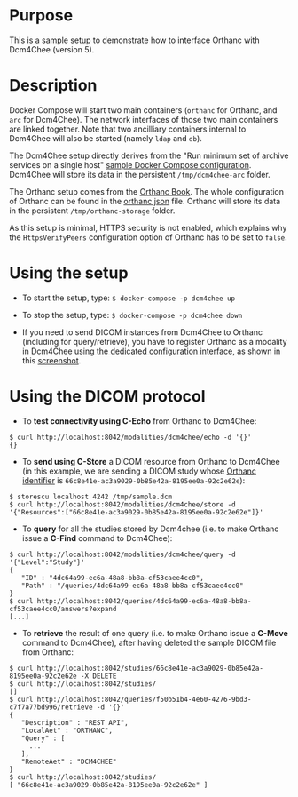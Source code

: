 # Purpose

This is a sample setup to demonstrate how to interface Orthanc with
Dcm4Chee (version 5).

# Description

Docker Compose will start two main containers (`orthanc` for Orthanc,
and `arc` for Dcm4Chee). The network interfaces of those two main
containers are linked together. Note that two ancilliary containers
internal to Dcm4Chee will also be started (namely `ldap` and `db`).

The Dcm4Chee setup directly derives from the "Run minimum set of
archive services on a single host" [sample Docker Compose
configuration](https://github.com/dcm4che/dcm4chee-arc-light/wiki/Run-minimum-set-of-archive-services-on-a-single-host#use-docker-compose). Dcm4Chee
will store its data in the persistent `/tmp/dcm4chee-arc` folder.

The Orthanc setup comes from the [Orthanc
Book](https://book.orthanc-server.com/users/docker.html#configuration-management-using-docker-compose).
The whole configuration of Orthanc can be found in the
[orthanc.json](orthanc.json) file. Orthanc will store its data in the
persistent `/tmp/orthanc-storage` folder.

As this setup is minimal, HTTPS security is not enabled, which
explains why the `HttpsVerifyPeers` configuration option of Orthanc
has to be set to `false`.

# Using the setup

* To start the setup, type: `$ docker-compose -p dcm4chee up`

* To stop the setup, type: `$ docker-compose -p dcm4chee down`

* If you need to send DICOM instances from Dcm4Chee to Orthanc
  (including for query/retrieve), you have to register Orthanc as a
  modality in Dcm4Chee [using the dedicated configuration
  interface](https://localhost:8443/dcm4chee-arc/ui2/device/aelist),
  as shown in this [screenshot](./dcm4chee-add-dicom.png).

# Using the DICOM protocol

* To **test connectivity using C-Echo** from Orthanc to Dcm4Chee:

```
$ curl http://localhost:8042/modalities/dcm4chee/echo -d '{}'
{}
```

* To **send using C-Store** a DICOM resource from Orthanc to Dcm4Chee
  (in this example, we are sending a DICOM study whose [Orthanc
  identifier](https://book.orthanc-server.com/faq/orthanc-ids.html) is
  `66c8e41e-ac3a9029-0b85e42a-8195ee0a-92c2e62e`):

```
$ storescu localhost 4242 /tmp/sample.dcm
$ curl http://localhost:8042/modalities/dcm4chee/store -d '{"Resources":["66c8e41e-ac3a9029-0b85e42a-8195ee0a-92c2e62e"]}'
```

* To **query** for all the studies stored by Dcm4chee (i.e. to make
  Orthanc issue a **C-Find** command to Dcm4Chee):

```
$ curl http://localhost:8042/modalities/dcm4chee/query -d '{"Level":"Study"}'
{
   "ID" : "4dc64a99-ec6a-48a8-bb8a-cf53caee4cc0",
   "Path" : "/queries/4dc64a99-ec6a-48a8-bb8a-cf53caee4cc0"
}
$ curl http://localhost:8042/queries/4dc64a99-ec6a-48a8-bb8a-cf53caee4cc0/answers?expand
[...]
```

* To **retrieve** the result of one query (i.e. to make Orthanc issue
  a **C-Move** command to Dcm4Chee), after having deleted the sample
  DICOM file from Orthanc:

```
$ curl http://localhost:8042/studies/66c8e41e-ac3a9029-0b85e42a-8195ee0a-92c2e62e -X DELETE
$ curl http://localhost:8042/studies/
[]
$ curl http://localhost:8042/queries/f50b51b4-4e60-4276-9bd3-c7f7a77bd996/retrieve -d '{}'
{
   "Description" : "REST API",
   "LocalAet" : "ORTHANC",
   "Query" : [
     ...
   ],
   "RemoteAet" : "DCM4CHEE"
}
$ curl http://localhost:8042/studies/
[ "66c8e41e-ac3a9029-0b85e42a-8195ee0a-92c2e62e" ]
```
